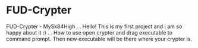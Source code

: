 # FUD-Crypter
FUD-Crypter  - MySk84High
.
.
Hello! This is my first project and i am so happy about it :) 
.
.
How to use open crypter and drag executable to command prompt.
Then new executable will be there where your crypter is.
